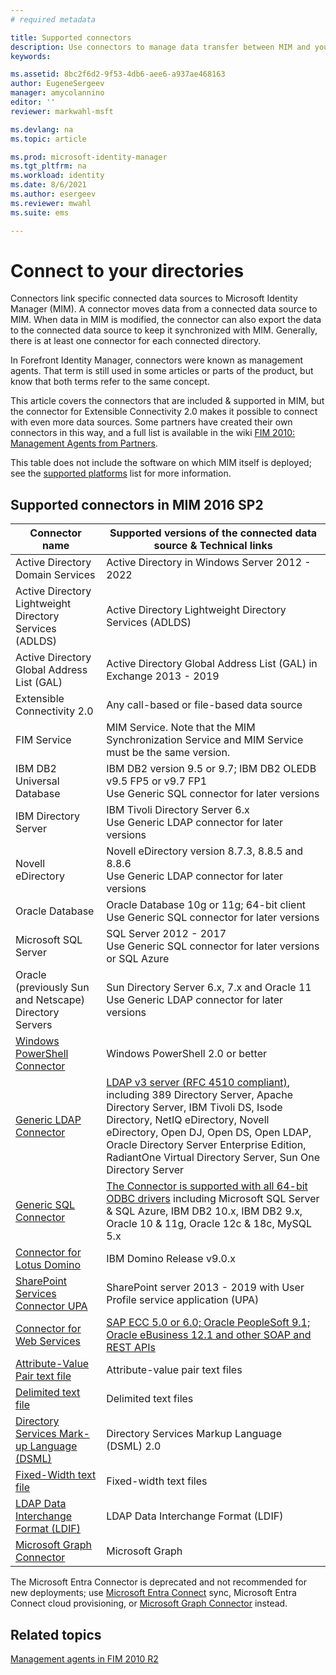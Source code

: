 ```yaml
---
# required metadata

title: Supported connectors
description: Use connectors to manage data transfer between MIM and your connected data sources.
keywords:

ms.assetid: 8bc2f6d2-9f53-4db6-aee6-a937ae468163
author: EugeneSergeev
manager: amycolannino
editor: ''
reviewer: markwahl-msft

ms.devlang: na
ms.topic: article

ms.prod: microsoft-identity-manager
ms.tgt_pltfrm: na
ms.workload: identity
ms.date: 8/6/2021
ms.author: esergeev
ms.reviewer: mwahl
ms.suite: ems

---
```


# Connect to your directories

Connectors link specific connected data sources to Microsoft Identity Manager (MIM). A connector moves data from a connected data source to MIM. When data in MIM is modified, the connector can also export the data to the connected data source to keep it synchronized with MIM. Generally, there is at least one connector for each connected directory.

In Forefront Identity Manager, connectors were known as management agents. That term is still used in some articles or parts of the product, but know that both terms refer to the same concept.

This article covers the connectors that are included & supported in MIM, but the connector for Extensible Connectivity 2.0 makes it possible to connect with even more data sources. Some partners have created their own connectors in this way, and a full list is available in the wiki [FIM 2010: Management Agents from Partners](https://social.technet.microsoft.com/wiki/contents/articles/1589.fim-2010-management-agents-from-partners.aspx).

This table does not include the software on which MIM itself is deployed; see the [supported platforms](microsoft-identity-manager-2016-supported-platforms.md) list for more information.

## Supported connectors in MIM 2016 SP2

| Connector name | Supported versions of the connected data source & Technical links |
| ---- | ----------------------------------------------- |
| Active Directory Domain Services | Active Directory in Windows Server 2012 - 2022 |
| Active Directory Lightweight Directory Services (ADLDS) | Active Directory Lightweight Directory Services (ADLDS) |
| Active Directory Global Address List (GAL) | Active Directory Global Address List (GAL) in Exchange 2013 - 2019 |
| Extensible Connectivity 2.0 | Any call-based or file-based data source |
| FIM Service | MIM Service. Note that the MIM Synchronization Service and MIM Service must be the same version. |
| IBM DB2 Universal Database | IBM DB2 version 9.5 or 9.7; IBM DB2 OLEDB v9.5 FP5 or v9.7 FP1 <br/> Use Generic SQL connector for later versions|
| IBM Directory Server | IBM Tivoli Directory Server 6.x <br/> Use Generic LDAP connector for later versions|
| Novell eDirectory | Novell eDirectory version 8.7.3, 8.8.5 and 8.8.6 <br/> Use Generic LDAP connector for later versions|
| Oracle Database | Oracle Database 10g or 11g; 64-bit client <br/> Use Generic SQL connector for later versions|
| Microsoft SQL Server | SQL Server 2012 - 2017 <br/> Use Generic SQL connector for later versions or SQL Azure|
| Oracle (previously Sun and Netscape) Directory Servers | Sun Directory Server 6.x, 7.x and Oracle 11<br/> Use Generic LDAP connector for later versions |
| [Windows PowerShell Connector](https://msdn.microsoft.com/library/dn640417.aspx) | Windows PowerShell 2.0 or better |
| [Generic LDAP Connector](https://msdn.microsoft.com/library/dn510997.aspx) | [LDAP v3 server (RFC 4510 compliant)](reference/microsoft-identity-manager-2016-connector-genericldap.md#overview-of-the-generic-ldap-connector), including 389 Directory Server, Apache Directory Server, IBM Tivoli DS, Isode Directory, NetIQ eDirectory, Novell eDirectory, Open DJ, Open DS, Open LDAP, Oracle Directory Server Enterprise Edition, RadiantOne Virtual Directory Server, Sun One Directory Server |
| [Generic SQL Connector](reference/microsoft-identity-manager-2016-connector-genericsql.md) | [The Connector is supported with all 64-bit ODBC drivers](reference/microsoft-identity-manager-2016-connector-genericsql.md#overview-of-the-generic-sql-connector) including Microsoft SQL Server & SQL Azure, IBM DB2 10.x, IBM DB2 9.x, Oracle 10 & 11g, Oracle 12c & 18c, MySQL 5.x|
| [Connector for Lotus Domino](reference/microsoft-identity-manager-2016-connector-domino.md) | IBM Domino Release v9.0.x |
| [SharePoint Services Connector UPA](https://msdn.microsoft.com/library/dn511003.aspx) | SharePoint server 2013 - 2019 with User Profile service application (UPA) |
| [Connector for Web Services](https://www.microsoft.com/en-us/download/details.aspx?id=51495) | [SAP ECC 5.0 or 6.0; Oracle PeopleSoft 9.1; Oracle eBusiness 12.1 and other SOAP and REST APIs](/microsoft-identity-manager/reference/microsoft-identity-manager-2016-ma-ws) |
| [Attribute-Value Pair text file](https://technet.microsoft.com/library/cc708644(v=ws.10).aspx) | Attribute-value pair text files |
| [Delimited text file](https://technet.microsoft.com/library/cc720612(v=ws.10).aspx) | Delimited text files |
| [Directory Services Mark-up Language (DSML)](https://technet.microsoft.com/library/cc720660(v=ws.10).aspx) | Directory Services Markup Language (DSML) 2.0 |
| [Fixed-Width text file](https://technet.microsoft.com/library/cc720633(v=ws.10).aspx) | Fixed-width text files |
| [LDAP Data Interchange Format (LDIF)](https://technet.microsoft.com/library/cc708662(v=ws.10).aspx) | LDAP Data Interchange Format (LDIF) |
| [Microsoft Graph Connector](microsoft-identity-manager-2016-connector-graph.md) | Microsoft Graph |

The Microsoft Entra Connector is deprecated and not recommended for new deployments; use [Microsoft Entra Connect](https://azure.microsoft.com/documentation/articles/active-directory-aadconnect) sync, Microsoft Entra Connect cloud provisioning, or [Microsoft Graph Connector](microsoft-identity-manager-2016-connector-graph.md) instead.

## Related topics

[Management agents in FIM 2010 R2](https://technet.microsoft.com/library/jj133885.aspx)
